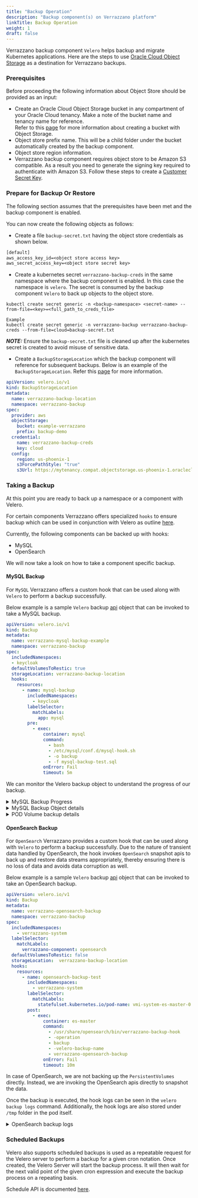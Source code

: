```yaml
---
title: "Backup Operation"
description: "Backup component(s) on Verrazzano platform"
linkTitle: Backup Operation
weight: 1
draft: false
---
```


Verrazzano backup component `Velero` helps backup and migrate Kubernetes applications. 
Here are the steps to use [Oracle Cloud Object Storage](https://docs.oracle.com/en-us/iaas/Content/Object/Concepts/objectstorageoverview.htm) as a destination for Verrazzano backups.

### Prerequisites 

Before proceeding the following information about Object Store should be provided as an input: 

- Create an Oracle Cloud Object Storage bucket in any compartment of your Oracle Cloud tenancy. Make a note of the bucket name and tenancy name for reference.  
  Refer to this [page](https://docs.oracle.com/en-us/iaas/Content/Object/Tasks/managingbuckets.htm#usingconsole) for more information about creating a bucket with Object Storage. 
- Object store prefix name. This will be a child folder under the bucket automatically created by the backup component.
- Object store region information.  
- Verrazzano backup component requires object store to be Amazon S3 compatible. As a result you need to generate the signing key required to authenticate with Amazon S3.
  Follow these steps to create a [Customer Secret Key](https://docs.oracle.com/en-us/iaas/Content/Identity/Tasks/managingcredentials.htm#To4). 

### Prepare for Backup Or Restore 

The following section assumes that the prerequisites have been met and the backup component is enabled. 

You can now create the following objects as follows:

- Create a file `backup-secret.txt` having the object store credentials as shown below. 

```backup-secret.txt
[default]
aws_access_key_id=<object store access key>
aws_secret_access_key=<object store secret key>
```

- Create a kubernetes secret `verrazzano-backup-creds` in the same namespace where the backup component is enabled. In this case the namespace is `velero`.
  The secret is consumed by the backup component `Velero` to back up objects to the object store. 

```
kubectl create secret generic -n <backup-namespace> <secret-name> --from-file=<key>=<full_path_to_creds_file>

Example 
kubectl create secret generic -n verrazzano-backup verrazzano-backup-creds --from-file=cloud=backup-secret.txt
```

**_NOTE:_** Ensure the `backup-secret.txt` file is cleaned up after the kubernetes secret is created to avoid misuse of sensitive data.  

- Create a `BackupStorageLocation` which the backup component will reference for subsequent backups. Below is an example of the `BackupStorageLocation`. 
  Refer this [page](https://velero.io/docs/v1.8/api-types/backupstoragelocation/) for more information.

```yaml
apiVersion: velero.io/v1
kind: BackupStorageLocation
metadata:
  name: verrazzano-backup-location
  namespace: verrazzano-backup
spec:
  provider: aws
  objectStorage:
    bucket: example-verrazzano
    prefix: backup-demo
  credential:
    name: verrazzano-backup-creds
    key: cloud
  config:
    region: us-phoenix-1
    s3ForcePathStyle: "true"
    s3Url: https://mytenancy.compat.objectstorage.us-phoenix-1.oraclecloud.com
```


### Taking a Backup 

At this point you are ready to back up a namespace or a component with Velero. 

For certain components Verrazzano offers specialized `hooks` to ensure backup which can be used in conjunction with Velero as outline [here](https://velero.io/docs/v1.8/backup-hooks/).   

Currently, the following components can be backed up with hooks:
- MySQL
- OpenSearch 

We will now take a look on how to take a component specific backup. 

#### MySQL Backup 

For `MySQL` Verrazzano offers a custom hook that can be used along with `Velero` to perform a backup successfully. 

Below example is a sample `Velero` backup [api](https://velero.io/docs/v1.8/api-types/backup/) object that can be invoked to take a MySQL backup. 

```yaml
apiVersion: velero.io/v1
kind: Backup
metadata:
  name: verrazzano-mysql-backup-example
  namespace: verrazzano-backup
spec:
  includedNamespaces:
  - keycloak
  defaultVolumesToRestic: true
  storageLocation: verrazzano-backup-location
  hooks:
    resources:
      - name: mysql-backup
        includedNamespaces:
          - keycloak       
        labelSelector:
          matchLabels:
            app: mysql
        pre:
          - exec:
              container: mysql
              command:
                - bash
                - /etc/mysql/conf.d/mysql-hook.sh
                - -o backup
                - -f mysql-backup-test.sql
              onError: Fail
              timeout: 5m
```

We can monitor the Velero backup object to understand the progress of our backup. 

<details>
  <summary>MySQL Backup Progress</summary>

```shell
velero backup get verrazzano-mysql-backup-example -n verrazzano-backup                                                                   
NAME                              STATUS       ERRORS   WARNINGS   CREATED                         EXPIRES   STORAGE LOCATION             SELECTOR
verrazzano-mysql-backup-example   InProgress   0        0          2022-07-07 14:56:32 -0700 PDT   29d       verrazzano-backup-location   <none>
```
</details>

<details>
  <summary>MySQL Backup Object details</summary>

```shell
# The backup object details and progress can be viewed by executing the following command

velero backup describe verrazzano-mysql-backup-example -n verrazzano-backup

# Sample output 

Name:         verrazzano-mysql-backup-example
Namespace:    verrazzano-backup
Labels:       velero.io/storage-location=verrazzano-backup-location
Annotations:  kubectl.kubernetes.io/last-applied-configuration={"apiVersion":"velero.io/v1","kind":"Backup","metadata":{"annotations":{},"name":"verrazzano-mysql-backup-example","namespace":"verrazzano-backup"},"spec":{"defaultVolumesToRestic":true,"hooks":{"resources":[{"includedNamespaces":["keycloak"],"labelSelector":{"matchLabels":{"app":"mysql"}},"name":"verrazzano-sql-backup","pre":[{"exec":{"command":["bash","/etc/MySQL/conf.d/MySQL-hook.sh","-o backup","-f sunday.sql"],"container":"mysql","onError":"Fail","timeout":"5m"}}]}]},"includedNamespaces":["keycloak"],"storageLocation":"verrazzano-backup-location"}}

  velero.io/source-cluster-k8s-gitversion=v1.22.5
  velero.io/source-cluster-k8s-major-version=1
  velero.io/source-cluster-k8s-minor-version=22

Phase:  Completed

Errors:    0
Warnings:  0

Namespaces:
  Included:  keycloak
  Excluded:  <none>

Resources:
  Included:        *
  Excluded:        <none>
  Cluster-scoped:  auto

Label selector:  <none>

Storage Location:  verrazzano-backup-location

Velero-Native Snapshot PVs:  auto

TTL:  720h0m0s

Hooks:
  Resources:
    mysql-backup:
      Namespaces:
        Included:  keycloak
        Excluded:  <none>

      Resources:
        Included:  *
        Excluded:  <none>

      Label selector:  app=MySQL

      Pre Exec Hook:
        Container:  MySQL
        Command:    bash /etc/mysql/conf.d/mysql-hook.sh -o backup -f mysql-backup-test.sql
        On Error:   Fail
        Timeout:    5m0s

Backup Format Version:  1.1.0

Started:    2022-07-07 14:56:32 -0700 PDT
Completed:  2022-07-07 14:56:53 -0700 PDT

Expiration:  2022-08-06 14:56:32 -0700 PDT

Total items to be backed up:  91
Items backed up:              91

Velero-Native Snapshots: <none included>

Restic Backups (specify --details for more information):
  Completed:  7
```

</details>

<details>
  <summary>POD Volume backup details</summary>

```shell
# The following command lists all the pod volume backups taken by velero. 
kubectl get podvolumebackups -n verrazzano-backup 
```
</details>


#### OpenSearch Backup

For `OpenSearch` Verrazzano provides a custom hook that can be used along with `Velero` to perform a backup successfully. 
Due to the nature of transient data handled by OpenSearch, the hook invokes `OpenSearch` snapshot apis to back up and restore data streams appropriately, 
thereby ensuring there is no loss of data and avoids data corruption as well.

Below example is a sample `Velero` backup [api](https://velero.io/docs/v1.8/api-types/backup/) object that can be invoked to take an OpenSearch backup. 

```yaml
apiVersion: velero.io/v1
kind: Backup
metadata:
  name: verrazzano-opensearch-backup
  namespace: verrazzano-backup
spec:
  includedNamespaces:
    - verrazzano-system
  labelSelector:
    matchLabels:
      verrazzano-component: opensearch
  defaultVolumesToRestic: false
  storageLocation:  verrazzano-backup-location
  hooks:
    resources:
      - name: opensearch-backup-test
        includedNamespaces:
          - verrazzano-system
        labelSelector:
          matchLabels:
            statefulset.kubernetes.io/pod-name: vmi-system-es-master-0
        post:                           
          - exec:
              container: es-master
              command:
                - /usr/share/opensearch/bin/verrazzano-backup-hook
                - -operation
                - backup
                - -velero-backup-name
                - verrazzano-opensearch-backup
              onError: Fail
              timeout: 10m
```

In case of OpenSearch, we are not backing up the `PersistentVolumes` directly. Instead, we are invoking the OpenSearch apis directly to snapshot the data. 

Once the backup is executed, the hook logs can be seen in the `velero backup logs` command. Additionally, the hook logs are also stored under `/tmp` folder in the pod itself.

<details>
  <summary>OpenSearch backup logs</summary></summary>

```shell
# To display the logs from the backup execute the following command
velero backup logs verrazzano-opensearch-backup -n verrazzano-backup

# To examine the hook logs exec into the pod as shown below
kubectl exec -it vmi-system-es-master-0 -n verrazzano-system -- cat /tmp/verrazzano-backup-hook-1681009483.log
```
</details>

### Scheduled Backups 

Velero also supports scheduled backups is used as a repeatable request for the Velero server to perform a backup for a given cron notation. 
Once created, the Velero Server will start the backup process. 
It will then wait for the next valid point of the given cron expression and execute the backup process on a repeating basis.

Schedule API is documented [here](https://velero.io/docs/v1.8/api-types/schedule/).  






